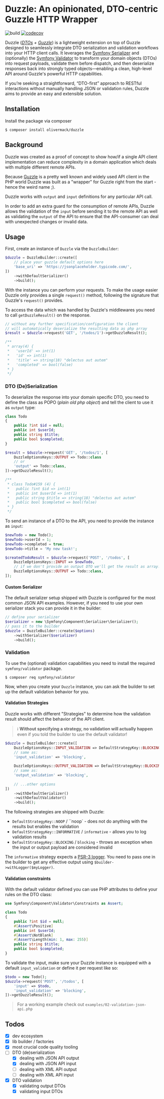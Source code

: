 Duzzle: An opinionated, DTO-centric Guzzle HTTP Wrapper
===

![build](https://github.com/olivermack/duzzle/actions/workflows/quality.yml/badge.svg)
[![codecov](https://codecov.io/github/olivermack/duzzle/graph/badge.svg?token=UTCN2X0RP6)](https://codecov.io/github/olivermack/duzzle)

Duzzle (_[DTOs](https://en.wikipedia.org/wiki/Data_transfer_object) + [Guzzle](https://github.com/guzzle/guzzle)_) is a lightweight extension on top of Guzzle designed to seamlessly integrate DTO serialization and validation workflows into your HTTP client calls. 
It leverages the [Symfony Serializer](https://symfony.com/doc/current/serializer.html) and (optionally) the [Symfony Validator](https://symfony.com/doc/current/validation.html) to transform
your domain objects (DTOs) into request payloads, validate them before dispatch, and then deserialize responses back into strongly typed objects—enabling a clean, high-level API around Guzzle's powerful HTTP capabilities. 

If you’re seeking a straightforward, “DTO-first” approach to RESTful interactions without manually handling JSON or validation rules, Duzzle aims to provide an easy and extensible solution.

## Installation

Install the package via composer

```shell
$ composer install olivermack/duzzle
```

## Background

Duzzle was created as a proof of concept to show how/if a single API client implementation can
reduce complexity in a domain application which deals with multiple different remote APIs.

Because [Guzzle](https://github.com/guzzle/guzzle) is a pretty well known and widely used API client in the PHP world
Duzzle was built as a "wrapper" for Guzzle right from the start - hence the weird name ;).

Duzzle works with `output` and `input` definitions for any particular API call.

In order to add an extra guard for the consumption of remote APIs, Duzzle allows the validation
of the `input` before sending it to the remote API as well as validating the `output` of
the API to ensure that the API-consumer can deal with unexpected changes or invalid data. 

## Usage

First, create an instance of `Duzzle` via the `DuzzleBuilder`:

```php
$duzzle = DuzzleBuilder::create([
    // place your guzzle default options here
    'base_uri' => 'https://jsonplaceholder.typicode.com/',
])
    ->withDefaultSerializer()
    ->build();
```

With the instance you can perform your requests. To make the usage easier Duzzle only provides
a single `request()` method, following the signature that Guzzle's `request()` provides.

To access the data which was handled by Duzzle's middlewares you need to call `getDuzzleResult()` on the response. 

```php
// without any further specification/configuration the client
// will automatically deserialize the resulting data as php array
$result = $duzzle->request('GET', '/todos/1')->getDuzzleResult();

/**
 * array(4) {
 *   'userId' => int(1)
 *   'id' => int(1)
 *   'title' => string(18) "delectus aut autem"
 *   'completed' => bool(false)
 * }
 */
```

### DTO (De)Serialization

To deserialize the response into your domain specific DTO, you need to define the class
as POPO (_plain old php object_) and tell the client to use it as `output` type:

```php
class Todo
{
    public ?int $id = null;
    public int $userId;
    public string $title;
    public bool $completed;
}

$result = $duzzle->request('GET', '/todos/1', [
    DuzzleOptionsKeys::OUTPUT => Todo::class
    // or
    'output' => Todo::class,
])->getDuzzleResult();

/**
 * class Todo#159 (4) {
 *   public ?int $id => int(1)
 *   public int $userId => int(1)
 *   public string $title => string(18) "delectus aut autem"
 *   public bool $completed => bool(false)
 * }
 */
```

To send an instance of a DTO to the API, you need to provide the instance as `input`:

```php
$newTodo = new Todo();
$newTodo->userId = 1;
$newTodo->completed = true;
$newTodo->title = 'My new task!';

$createdTodoResult = $duzzle->request('POST', '/todos', [
    DuzzleOptionsKeys::INPUT => $newTodo,
    // if we don't provide an output DTO we'll get the result as array!
    DuzzleOptionsKeys::OUTPUT => Todo::class,
]);
```

#### Custom Serializer

The default serializer setup shipped with Duzzle is configured for the most common JSON API examples.
However, if you need to use your own serializer stack you can provide it in the builder:

```php
// define your serializer
$serializer = new \Symfony\Component\Serializer\Serializer();
// pass it to the builder
$duzzle = DuzzleBuilder::create($options)
    ->withSerializer($serializer)
    ->build();
```

### Validation

To use the (optional) validation capabilities you need to install the required `symfony/validator` package.

```shell
$ composer req symfony/validator
```

Now, when you create your `Duzzle` instance, you can ask the builder to set up the default validation
behavior for you.

#### Validation Strategies

Duzzle works with different "Strategies" to determine how the validation result should affect the behavior
of the API client. 

> ℹ️ **Without specifying a strategy, no validation will actually happen** even if you 
told the builder to use the default validator!

```php
$duzzle = DuzzleBuilder::create([
    DuzzleOptionsKeys::INPUT_VALIDATION => DefaultStrategyKey::BLOCKING->value,
    // same as:
    'input_validation' => 'blocking',
    
    DuzzleOptionsKeys::OUTPUT_VALIDATION => DefaultStrategyKey::BLOCKING->value,
    // same as:
    'output_validation' => 'blocking',
    
    // ...other options
])
    ->withDefaultSerializer()
    ->withDefaultValidator()
    ->build();
```

The following strategies are shipped with Duzzle:
* `DefaultStrategyKey::NOOP` / ``noop` - does not do anything with the results but enables the validation
* `DefaultStrategyKey::INFORMATIVE` / `informative` - allows you to log validation results
* `DefaultStrategyKey::BLOCKING` / `blocking` - throws an exception when the input or output payload are considered invalid

The `informative` strategy expects a [PSR-3 logger](https://www.php-fig.org/psr/psr-3/). You need to pass one in the builder to get any
effective output using `$builder->withLogger($myLogger)`.

#### Validation constraints

With the default validator defined you can use PHP attributes to define your rules on the DTO class:

```php
use Symfony\Component\Validator\Constraints as Assert;

class Todo
{
    public ?int $id = null;
    #[Assert\Positive]
    public int $userId;
    #[Assert\NotBlank]
    #[Assert\Length(min: 1, max: 255)]
    public string $title;
    public bool $completed;
}
```

To validate the input, make sure your Duzzle instance is equipped with a default
`input_validation` or define it per request like so:

```php
$todo = new Todo();
$duzzle->request('POST', '/todos', [
    'input' => $todo,
    'input_validation' => 'blocking',
])->getDuzzleResult();
```

> For a working example check out `examples/02-validation-json-api.php`

## Todos

- [x] dev ecosystem 
- [x] lib builder / factories 
- [x] most crucial code quality tooling
- [ ] DTO (de)serialization
  - [x] dealing with JSON API output
  - [x] dealing with JSON API input
  - [ ] dealing with XML API output
  - [ ] dealing with XML API input
- [x] DTO validation
  - [x] validating output DTOs
  - [x] validating input DTOs
